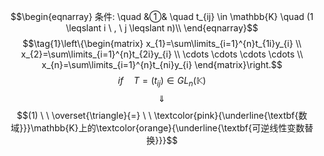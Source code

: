 $$\begin{eqnarray}
条件: \quad
&①& \quad t_{ij} \in \mathbb{K} \quad (1  \leqslant i \ , \ j  \leqslant n)\\
\end{eqnarray}$$
$$\tag{1}\left\{\begin{matrix}
x_{1}=\sum\limits_{i=1}^{n}t_{1i}y_{i} \\ 
x_{2}=\sum\limits_{i=1}^{n}t_{2i}y_{i} \\
\cdots \cdots \cdots \cdots \\
x_{n}=\sum\limits_{i=1}^{n}t_{ni}y_{i}
\end{matrix}\right.$$
$$if \quad T=(t_{ij}) \in GL_{n}(\mathbb{K})$$
$$\quad \Downarrow \quad $$
$$(1) \ \  \overset{\triangle}{=} \ \ \textcolor{pink}{\underline{\textbf{数域}}}\mathbb{K}上的\textcolor{orange}{\underline{\textbf{可逆线性变数替换}}}$$
